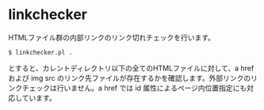 # linkchecker

HTMLファイル群の内部リンクのリンク切れチェックを行います。

```
$ linkchecker.pl .
```

とすると、カレントディレクトリ以下の全てのHTMLファイルに対して、a href および img src のリンク先ファイルが存在するかを確認します。外部リンクのリンクチェックは行いません。a href では id 属性によるページ内位置指定にも対応しています。
